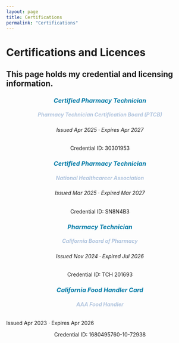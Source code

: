 ```yaml
---
layout: page 
title: Certifications 
permalink: "Certifications"
---
```

<h1 text-align: center;>
  Certifications and Licences</h1>
<h2> This page holds my credential and licensing information.</h2>


<h3 style="color: #007BA7; font-style: italic; text-align: center;" >
Certified Pharmacy Technician</h3>
<h5 style="color: #B0C4DE; font-style: italic; text-align: center;" >
  <i>Pharmacy Technician Certification Board (PTCB)</i></h5>
<h6 style="text-align: center;">
Issued Apr 2025 · Expires Apr 2027 </h6>
<p style="text-align: center;">
  Credential ID: 30301953
</p>

<h3 style="color: #007BA7; font-style: italic; text-align: center;" >
Certified Pharmacy Technician</h3>
<h5 style="color: #B0C4DE; font-style: italic; text-align: center;" >
  <i>National Healthcareer Association</i></h5>
<h6 style="text-align: center">
Issued Mar 2025 · Expired Mar 2027 </h6>
<p style="text-align: center;">
Credential ID: SN8N4B3
</p>

<h3 style="color: #007BA7; font-style: italic; text-align: center;" >
Pharmacy Technician</h3>
<h5 style="color: #B0C4DE; font-style: italic; text-align: center;" >
  <i>California Board of Pharmacy</i></h5>
<h6 style="text-align: center;">
Issued Nov 2024 · Expired Jul 2026 </h6>
<p style="text-align: center;">
Credential ID: TCH 201693
</p>


<h3 style="color: #007BA7; font-style: italic; text-align: center;" >
California Food Handler Card</h3>
<h5 style="color: #B0C4DE; font-style: italic; text-align: center;" >
  <i>AAA Food Handler</i></h5>
<h6 style= "text-align: center;" >
</h6>
Issued Apr 2023 · Expires Apr 2026 </h6>
<p style="text-align: center;">
Credential ID: 1680495760-10-72938
</p>
